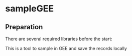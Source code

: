 # sampleGEE
## Preparation
There are several required libraries before the start:

This is a tool to sample in GEE and save the records locally
